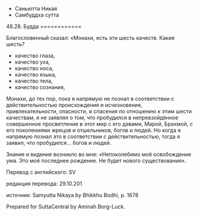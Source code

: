 









* Саньютта Никая
* Самбуддха сутта


48\.28\. Будда
\=\=\=\=\=\=\=\=\=\=\=\=



Благословенный сказал: «Монахи, есть эти шесть качеств\. Какие шесть?


* качество глаза,
* качество уха,
* качество носа,
* качество языка,
* качество тела,
* качество сознания,


Монахи, до тех пор, пока я напрямую не познал в соответствии с действительностью происхождения и исчезновения, привлекательности, опасности, и спасения по отношению к этим шести качествам, я не заявлял о том, что пробудился в непревзойдённое совершенное просветление в этот мир с его дэвами, Марой, Брахмой, с его поколениями жрецов и отшельников, богов и людей\. Но когда я напрямую познал это в соответствии с действительностью, тогда я заявил, что пробудился… богов и людей\.


Знание и видение возникло во мне: «Непоколебимо моё освобождение ума\. Это моё последнее рождение\. Не будет нового существования»\.



Перевод с английского: SV


редакция перевода: 29\.10\.201


источник: Samyutta Nikaya by Bhikkhu Bodhi, p\. 1678


Prepared for SuttaCentral by Aminah Borg\-Luck\.






